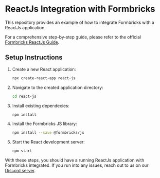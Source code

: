# ReactJs Integration with Formbricks

This repository provides an example of how to integrate Formbricks with a ReactJs application.

For a comprehensive step-by-step guide, please refer to the official [Formbricks ReactJs Guide](https://formbricks.com/docs/getting-started/framework-guides#react-js).

## Setup Instructions

1. Create a new React application:

   ```sh
   npx create-react-app react-js
   ```

2. Navigate to the created application directory:

   ```sh
   cd react-js
   ```

3. Install existing dependecies:

   ```sh
   npm install
   ```

4. Install the Formbricks JS library:

   ```sh
   npm install --save @formbricks/js
   ```

5. Start the React development server:

   ```sh
   npm start
   ```

With these steps, you should have a running ReactJs application with Formbricks integrated. If you run into any issues, reach out to us on our [Discord server](https://formbricks.com/discord).
